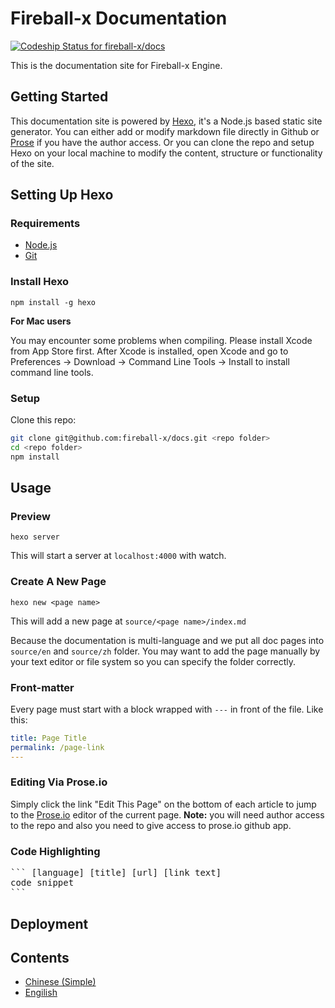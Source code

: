# Fireball-x Documentation

[ ![Codeship Status for fireball-x/docs](https://codeship.com/projects/ccff76b0-59bb-0132-c1ec-123ab8314f17/status)](https://codeship.com/projects/50304)

This is the documentation site for Fireball-x Engine.

## Getting Started

This documentation site is powered by [Hexo](http://hexo.io), it's a Node.js based static site generator. You can either add or modify markdown file directly in Github or [Prose](http://prose.io) if you have the author access. Or you can clone the repo and setup Hexo on your local machine to modify the content, structure or functionality of the site.

## Setting Up Hexo

### Requirements

- [Node.js](http://nodejs.org/)
- [Git](http://git-scm.com/)

### Install Hexo

`npm install -g hexo`

**For Mac users**

You may encounter some problems when compiling. Please install Xcode from App Store first. After Xcode is installed, open Xcode and go to Preferences -> Download -> Command Line Tools -> Install to install command line tools.

### Setup

Clone this repo:

``` bash
git clone git@github.com:fireball-x/docs.git <repo folder>
cd <repo folder>
npm install
```

## Usage

### Preview

`hexo server`

This will start a server at `localhost:4000` with watch.

### Create A New Page

`hexo new <page name>`

This will add a new page at `source/<page name>/index.md`

Because the documentation is multi-language and we put all doc pages into `source/en` and `source/zh` folder. You may want to add the page manually by your text editor or file system so you can specify the folder correctly.

### Front-matter

Every page must start with a block wrapped with `---` in front of the file. Like this:

``` yaml
title: Page Title
permalink: /page-link
---
```

### Editing Via Prose.io

Simply click the link "Edit This Page" on the bottom of each article to jump to the [Prose.io](http://prose.io) editor of the current page. **Note:** you will need author access to the repo and also you need to give access to prose.io github app.

### Code Highlighting

<pre>
``` [language] [title] [url] [link text]
code snippet
```
</pre>


## Deployment



## Contents

 - [Chinese (Simple)](zh)
 - [Engilish](en)
